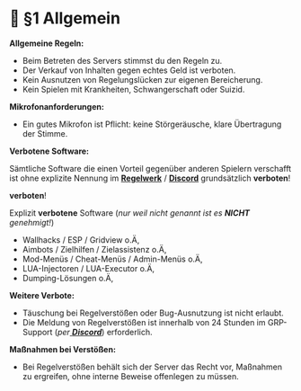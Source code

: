 # 📔 §1 Allgemein

**Allgemeine Regeln:**
- Beim Betreten des Servers stimmst du den Regeln zu.
- Der Verkauf von Inhalten gegen echtes Geld ist verboten.
- Kein Ausnutzen von Regelungslücken zur eigenen Bereicherung.
- Kein Spielen mit Krankheiten, Schwangerschaft oder Suizid.

**Mikrofonanforderungen:**
- Ein gutes Mikrofon ist Pflicht: keine Störgeräusche, klare Übertragung der Stimme.

**Verbotene Software:**

Sämtliche Software die einen Vorteil gegenüber anderen Spielern verschafft ist ohne explizite Nennung im [**Regelwerk**](./) / [**Discord**](https://discord.gg/grp-fivem) grundsätzlich **verboten**!

**verboten**!

Explizit **verbotene** Software (_nur weil nicht genannt ist es **NICHT** genehmigt!_)

* Wallhacks / ESP / Gridview o.Ä,
* Aimbots / Zielhilfen / Zielassistenz o.Ä,
* Mod-Menüs / Cheat-Menüs / Admin-Menüs o.Ä,
* LUA-Injectoren / LUA-Executor o.Ä,
* Dumping-Lösungen o.Ä,

**Weitere Verbote:**
- Täuschung bei Regelverstößen oder Bug-Ausnutzung ist nicht erlaubt.
- Die Meldung von Regelverstößen ist innerhalb von 24 Stunden im GRP-Support (_per_[ _**Discord**_](https://discord.gg/grp-fivem)) erforderlich.

**Maßnahmen bei Verstößen:**
- Bei Regelverstößen behält sich der Server das Recht vor, Maßnahmen zu ergreifen, ohne interne Beweise offenlegen zu müssen.
